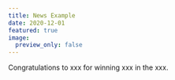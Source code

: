 ```yaml
---
title: News Example
date: 2020-12-01
featured: true
image:
  preview_only: false
---
```

Congratulations to xxx for winning xxx in the xxx.
